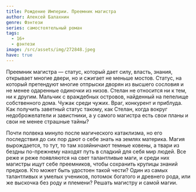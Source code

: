 ```yaml
---
title: Рождение Империи. Преемник магистра
author: Алексей Балахнин
genre: Фэнтези
series: самостоятельный роман
tags:
  - 16+
  - фэнтези
image: /src/assets/img/272848.jpeg
have: true
---
```

Преемник магистра — статус, который дает силу, власть, знания, открывает многие двери, но и сжигает не меньше мостов. Статус, на который претендуют многие отпрыски дворян из высшего сословия и не менее одаренные одиночки из низов. Стелан не относится ни к тем, ни к другим. Мальчик с враждебных островов, найденный на пепелище собственного дома. Чужак среди чужих. Враг, конкурент и приблуда. Как получить заветный статус такому, как Стелан, когда вокруг недоброжелатели и завистники, а у самого магистра есть свои планы и свои не менее страшные тайны?



Почти полвека минуло после магического катаклизма, но его последствия до сих пор дают о себе знать на землях материка. Магия вырождается, то тут, то там хозяйничают темные ковены, а твари из бездны по-прежнему находят путь в сладкий для себя мир людей. Все реже и реже появляются на свет талантливые маги, и среди них магистры ищут себе преемников, чтобы сохранить крупицы знаний предков. Кто может быть удостоен такой чести? Один из самых талантливых и умелых учеников, потомок богатого и древнего рода, или же выскочка без роду и племени? Решать магистру и самой магии.

